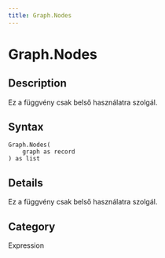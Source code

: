```yaml
---
title: Graph.Nodes
---
```


# Graph.Nodes


## Description

Ez a függvény csak belső használatra szolgál.


## Syntax

```powerquery
Graph.Nodes(
    graph as record
) as list
```


## Details

Ez a függvény csak belső használatra szolgál.



## Category
Expression
